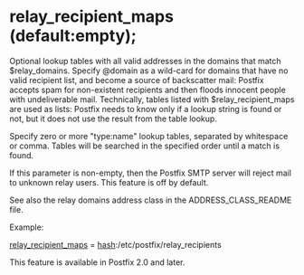 # relay_recipient_maps (default:empty); 

 Optional lookup tables with all valid addresses in the domains
that match $relay_domains. Specify @domain as a wild-card for
domains that have no valid recipient list, and become a source of
backscatter mail: Postfix accepts spam for non-existent recipients
and then floods innocent people with undeliverable mail.  Technically,
tables
listed with $relay_recipient_maps are used as lists: Postfix needs
to know only if a lookup string is found or not, but it does not
use the result from the table lookup.  


Specify zero or more "type:name" lookup tables, separated by
whitespace or comma. Tables will be searched in the specified order
until a match is found.



If this parameter is non-empty, then the Postfix SMTP server will reject
mail to unknown relay users. This feature is off by default.



See also the relay domains address class in the ADDRESS_CLASS_README
file.



Example:



<a href="postconf.5.html#relay_recipient_maps">relay_recipient_maps</a> = <a href="DATABASE_README.html#types">hash</a>:/etc/postfix/relay_recipients



This feature is available in Postfix 2.0 and later.



